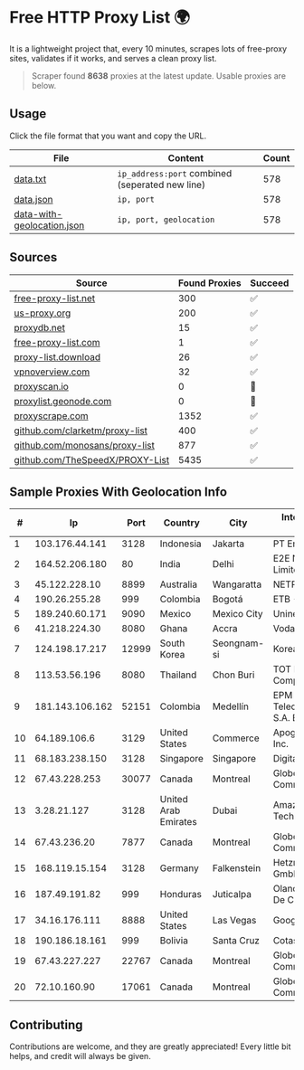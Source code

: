 
# Free HTTP Proxy List 🌍

It is a lightweight project that, every 10 minutes, scrapes lots of free-proxy sites, validates if it works, and serves a clean proxy list.


> Scraper found **8638** proxies at the latest update. Usable proxies are below.

## Usage

Click the file format that you want and copy the URL.


|File|Content|Count|
|----|-------|-----|
|[data.txt](https://raw.githubusercontent.com/themiralay/Proxy-List-World/master/data.txt)|`ip_address:port` combined (seperated new line)|578|
|[data.json](https://raw.githubusercontent.com/themiralay/Proxy-List-World/master/data.json)|`ip, port`|578|
|[data-with-geolocation.json](https://raw.githubusercontent.com/themiralay/Proxy-List-World/master/data-with-geolocation.json)|`ip, port, geolocation`|578|

## Sources

|Source|Found Proxies|Succeed|
|------|-------------|-------|
|[free-proxy-list.net](https://free-proxy-list.net)|300|✅|
|[us-proxy.org](https://www.us-proxy.org)|200|✅|
|[proxydb.net](http://proxydb.net)|15|✅|
|[free-proxy-list.com](https://free-proxy-list.com/?page=&port=&type%5B%5D=http&type%5B%5D=https&up_time=0&search=Search)|1|✅|
|[proxy-list.download](https://www.proxy-list.download/HTTP)|26|✅|
|[vpnoverview.com](https://vpnoverview.com/privacy/anonymous-browsing/free-proxy-servers)|32|✅|
|[proxyscan.io](https://www.proxyscan.io)|0|🚫|
|[proxylist.geonode.com](https://proxylist.geonode.com/api/proxy-list?limit=300&page=1&sort_by=lastChecked&sort_type=desc&protocols=http,https)|0|🚫|
|[proxyscrape.com](https://api.proxyscrape.com/v2/?request=displayproxies&protocol=http&timeout=10000&country=all&ssl=all&anonymity=all)|1352|✅|
|[github.com/clarketm/proxy-list](https://raw.githubusercontent.com/clarketm/proxy-list/master/proxy-list-raw.txt)|400|✅|
|[github.com/monosans/proxy-list](https://raw.githubusercontent.com/monosans/proxy-list/main/proxies/http.txt)|877|✅|
|[github.com/TheSpeedX/PROXY-List](https://raw.githubusercontent.com/TheSpeedX/PROXY-List/master/http.txt)|5435|✅|


## Sample Proxies With Geolocation Info

|#|Ip|Port|Country|City|Internet Service Provider|
|-|--|----|-------|----|-------------------------|
|1|103.176.44.141|3128|Indonesia|Jakarta|PT Era Digital Media|
|2|164.52.206.180|80|India|Delhi|E2E Networks Limited|
|3|45.122.228.10|8899|Australia|Wangaratta|NETPTYLTD|
|4|190.26.255.28|999|Colombia|Bogotá|ETB - Colombia|
|5|189.240.60.171|9090|Mexico|Mexico City|Uninet S.A. de C.V.|
|6|41.218.224.30|8080|Ghana|Accra|Vodafone Ghana|
|7|124.198.17.217|12999|South Korea|Seongnam-si|Korea Telecom|
|8|113.53.56.196|8080|Thailand|Chon Buri|TOT Public Company Limited|
|9|181.143.106.162|52151|Colombia|Medellín|EPM Telecomunicaciones S.A. E.S.P.|
|10|64.189.106.6|3129|United States|Commerce|Apogee Telecom Inc.|
|11|68.183.238.150|3128|Singapore|Singapore|DigitalOcean, LLC|
|12|67.43.228.253|30077|Canada|Montreal|GloboTech Communications|
|13|3.28.21.127|3128|United Arab Emirates|Dubai|Amazon Technologies Inc.|
|14|67.43.236.20|7877|Canada|Montreal|GloboTech Communications|
|15|168.119.15.154|3128|Germany|Falkenstein|Hetzner Online GmbH|
|16|187.49.191.82|999|Honduras|Juticalpa|Olancho NET S.r.l. De C.V.|
|17|34.16.176.111|8888|United States|Las Vegas|Google LLC|
|18|190.186.18.161|999|Bolivia|Santa Cruz|Cotas Ltda.|
|19|67.43.227.227|22767|Canada|Montreal|GloboTech Communications|
|20|72.10.160.90|17061|Canada|Montreal|GloboTech Communications|



## Contributing

Contributions are welcome, and they are greatly appreciated! Every
little bit helps, and credit will always be given.

